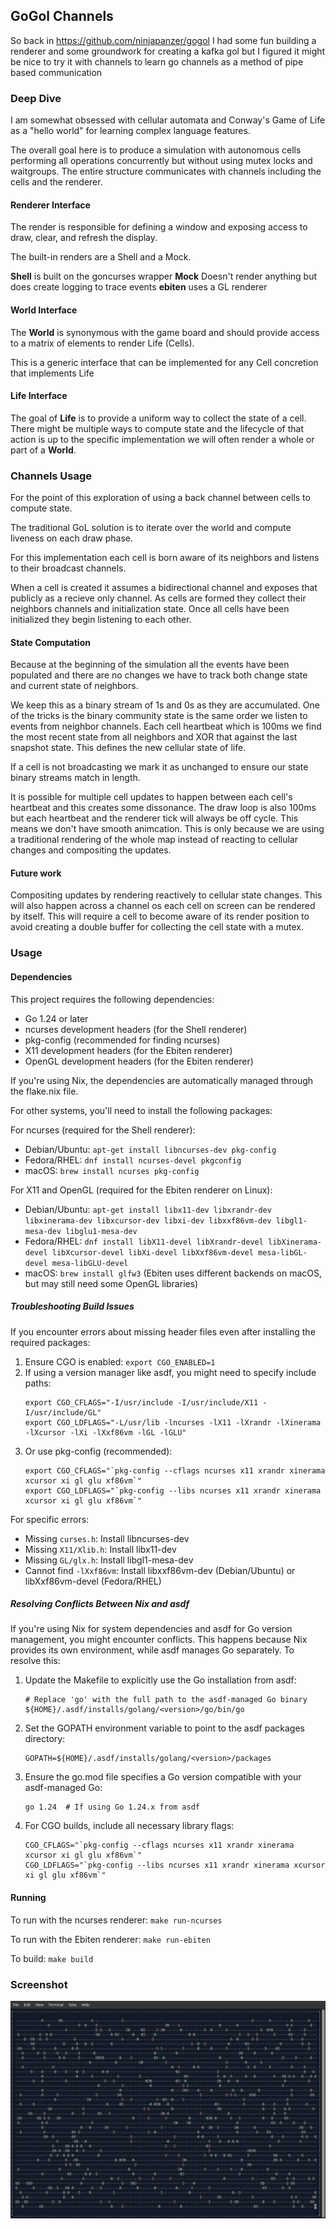 ## GoGol Channels

So back in https://github.com/ninjapanzer/gogol I had some fun building a renderer and some groundwork for creating a kafka gol but I figured it might be nice to try it with channels to learn go channels as a method of pipe based communication

### Deep Dive
I am somewhat obsessed with cellular automata and Conway's Game of Life as a "hello world" for learning complex language features.

The overall goal here is to produce a simulation with autonomous cells performing all operations concurrently but without using mutex locks and waitgroups. The entire structure communicates with channels including the cells and the renderer.

#### Renderer Interface
The render is responsible for defining a window and exposing access to draw, clear, and refresh the display.

The built-in renders are a Shell and a Mock.

__Shell__ is built on the goncurses wrapper
__Mock__ Doesn't render anything but does create logging to trace events
__ebiten__ uses a GL renderer

#### World Interface

The __World__ is synonymous with the game board and should provide access to a matrix of elements to render Life (Cells).

This is a generic interface that can be implemented for any Cell concretion that implements Life

#### Life Interface

The goal of __Life__ is to provide a uniform way to collect the state of a cell. There might be multiple ways to compute state and the lifecycle of that action is up to the specific implementation we will often render a whole or part of a __World__.

### Channels Usage
For the point of this exploration of using a back channel between cells to compute state.

The traditional GoL solution is to iterate over the world and compute liveness on each draw phase.

For this implementation each cell is born aware of its neighbors and listens to their broadcast channels.

When a cell is created it assumes a bidirectional channel and exposes that publicly as a recieve only channel. 
As cells are formed they collect their neighbors channels and initialization state. Once all cells have been initialized they begin listening to each other.

#### State Computation
Because at the beginning of the simulation all the events have been populated and there are no changes we have to track both change state and current state of neighbors.

We keep this as a binary stream of 1s and 0s as they are accumulated. One of the tricks is the binary community state is the same order we listen to events from neighbor channels.
Each cell heartbeat which is 100ms we find the most recent state from all neighbors and XOR that against the last snapshot state. This defines the new cellular state of life.

If a cell is not broadcasting we mark it as unchanged to ensure our state binary streams match in length.

It is possible for multiple cell updates to happen between each cell's heartbeat and this creates some dissonance. The draw loop is also 100ms but each heartbeat and the renderer tick will always be off cycle.
This means we don't have smooth animcation. This is only because we are using a traditional rendering of the whole map instead of reacting to cellular changes and compositing the updates.

#### Future work
Compositing updates by rendering reactively to cellular state changes. This will also happen across a channel os each cell on screen can be rendered by itself.
This will require a cell to become aware of its render position to avoid creating a double buffer for collecting the cell state with a mutex.

### Usage

#### Dependencies
This project requires the following dependencies:
- Go 1.24 or later
- ncurses development headers (for the Shell renderer)
- pkg-config (recommended for finding ncurses)
- X11 development headers (for the Ebiten renderer)
- OpenGL development headers (for the Ebiten renderer)

If you're using Nix, the dependencies are automatically managed through the flake.nix file.

For other systems, you'll need to install the following packages:

For ncurses (required for the Shell renderer):
- Debian/Ubuntu: `apt-get install libncurses-dev pkg-config`
- Fedora/RHEL: `dnf install ncurses-devel pkgconfig`
- macOS: `brew install ncurses pkg-config`

For X11 and OpenGL (required for the Ebiten renderer on Linux):
- Debian/Ubuntu: `apt-get install libx11-dev libxrandr-dev libxinerama-dev libxcursor-dev libxi-dev libxxf86vm-dev libgl1-mesa-dev libglu1-mesa-dev`
- Fedora/RHEL: `dnf install libX11-devel libXrandr-devel libXinerama-devel libXcursor-devel libXi-devel libXxf86vm-devel mesa-libGL-devel mesa-libGLU-devel`
- macOS: `brew install glfw3` (Ebiten uses different backends on macOS, but may still need some OpenGL libraries)

##### Troubleshooting Build Issues
If you encounter errors about missing header files even after installing the required packages:

1. Ensure CGO is enabled: `export CGO_ENABLED=1`
2. If using a version manager like asdf, you might need to specify include paths:
   ```
   export CGO_CFLAGS="-I/usr/include -I/usr/include/X11 -I/usr/include/GL"
   export CGO_LDFLAGS="-L/usr/lib -lncurses -lX11 -lXrandr -lXinerama -lXcursor -lXi -lXxf86vm -lGL -lGLU"
   ```
3. Or use pkg-config (recommended):
   ```
   export CGO_CFLAGS="`pkg-config --cflags ncurses x11 xrandr xinerama xcursor xi gl glu xf86vm`"
   export CGO_LDFLAGS="`pkg-config --libs ncurses x11 xrandr xinerama xcursor xi gl glu xf86vm`"
   ```

For specific errors:
- Missing `curses.h`: Install libncurses-dev
- Missing `X11/Xlib.h`: Install libx11-dev
- Missing `GL/glx.h`: Install libgl1-mesa-dev
- Cannot find `-lXxf86vm`: Install libxxf86vm-dev (Debian/Ubuntu) or libXxf86vm-devel (Fedora/RHEL)

##### Resolving Conflicts Between Nix and asdf
If you're using Nix for system dependencies and asdf for Go version management, you might encounter conflicts. This happens because Nix provides its own environment, while asdf manages Go separately. To resolve this:

1. Update the Makefile to explicitly use the Go installation from asdf:
   ```
   # Replace 'go' with the full path to the asdf-managed Go binary
   ${HOME}/.asdf/installs/golang/<version>/go/bin/go
   ```

2. Set the GOPATH environment variable to point to the asdf packages directory:
   ```
   GOPATH=${HOME}/.asdf/installs/golang/<version>/packages
   ```

3. Ensure the go.mod file specifies a Go version compatible with your asdf-managed Go:
   ```
   go 1.24  # If using Go 1.24.x from asdf
   ```

4. For CGO builds, include all necessary library flags:
   ```
   CGO_CFLAGS="`pkg-config --cflags ncurses x11 xrandr xinerama xcursor xi gl glu xf86vm`"
   CGO_LDFLAGS="`pkg-config --libs ncurses x11 xrandr xinerama xcursor xi gl glu xf86vm`"
   ```

#### Running
To run with the ncurses renderer: `make run-ncurses`

To run with the Ebiten renderer: `make run-ebiten`

To build: `make build`

### Screenshot
![channeldrivengogol.png](channeldrivengogol.png)
